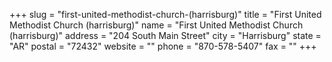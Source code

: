+++
slug = "first-united-methodist-church-(harrisburg)"
title = "First United Methodist Church (harrisburg)"
name = "First United Methodist Church (harrisburg)"
address = "204 South Main Street"
city = "Harrisburg"
state = "AR"
postal = "72432"
website = ""
phone = "870-578-5407"
fax = ""
+++
